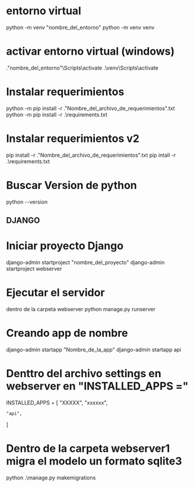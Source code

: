 # entorno virtual
python -m venv "nombre_del_entorno"
python -m venv venv

# activar entorno virtual (windows)
.\"nombre_del_entorno"\Scripts\activate
.\venv\Scripts\activate

# Instalar requerimientos
python -m pip install -r .\"Nombre_del_archivo_de_requerimientos".txt
python -m pip install -r .\requirements.txt

# Instalar requerimientos v2
pip install -r .\"Nombre_del_archivo_de_requerimientos".txt
pip intall -r  .\requirements.txt

# Buscar Version de python
python --version

## DJANGO

# Iniciar proyecto Django
django-admin startproject "nombre_del_proyecto"
django-admin startproject webserver

# Ejecutar el servidor
dentro de la carpeta webserver
python manage.py runserver

# Creando app de nombre
django-admin startapp "Nombre_de_la_app"
django-admin startapp api

# Denttro del archivo settings en webserver en "INSTALLED_APPS ="
INSTALLED_APPS = [
    "XXXXX",
    "xxxxxx",

    "api",
]

# Dentro de la carpeta webserver1 migra el modelo  un formato sqlite3
python .\manage.py makemigrations

